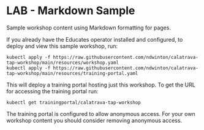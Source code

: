 LAB - Markdown Sample
=====================

Sample workshop content using Markdown formatting for pages.

If you already have the Educates operator installed and configured, to
deploy and view this sample workshop, run:

```
kubectl apply -f https://raw.githubusercontent.com/ndwinton/calatrava-tap-workshop/main/resources/workshop.yaml
kubectl apply -f https://raw.githubusercontent.com/ndwinton/calatrava-tap-workshop/main/resources/training-portal.yaml
```

This will deploy a training portal hosting just this workshop. To get the
URL for accessing the training portal run:

```
kubectl get trainingportal/calatrava-tap-workshop
```

The training portal is configured to allow anonymous access. For your own
workshop content you should consider removing anonymous access.
